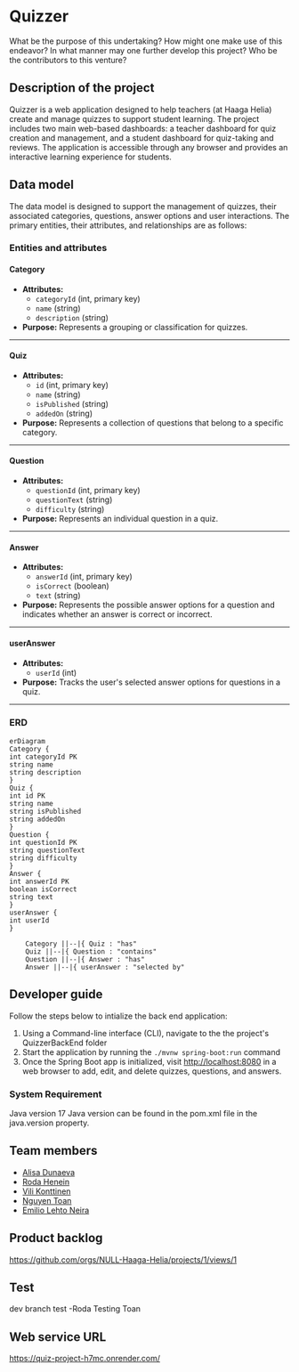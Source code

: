 # Quizzer

What be the purpose of this undertaking?
How might one make use of this endeavor?
In what manner may one further develop this project?
Who be the contributors to this venture?

## Description of the project

Quizzer is a web application designed to help teachers (at Haaga Helia) create and manage quizzes to support student learning.
The project includes two main web-based dashboards: a teacher dashboard for quiz creation and management, and a student dashboard for quiz-taking and reviews.
The application is accessible through any browser and provides an interactive learning experience for students.

## Data model

The data model is designed to support the management of quizzes, their associated categories, questions, answer options and user interactions. The primary entities, their attributes, and relationships are as follows:

### Entities and attributes

#### Category

- **Attributes:**
  - `categoryId` (int, primary key)
  - `name` (string)
  - `description` (string)
- **Purpose:** Represents a grouping or classification for quizzes.

---

#### Quiz

- **Attributes:**
  - `id` (int, primary key)
  - `name` (string)
  - `isPublished` (string)
  - `addedOn` (string)
- **Purpose:** Represents a collection of questions that belong to a specific category.

---

#### Question

- **Attributes:**
  - `questionId` (int, primary key)
  - `questionText` (string)
  - `difficulty` (string)
- **Purpose:** Represents an individual question in a quiz.

---

#### Answer

- **Attributes:**
  - `answerId` (int, primary key)
  - `isCorrect` (boolean)
  - `text` (string)
- **Purpose:** Represents the possible answer options for a question and indicates whether an answer is correct or incorrect.

---

#### userAnswer

- **Attributes:**
  - `userId` (int)
- **Purpose:** Tracks the user's selected answer options for questions in a quiz.

---

### ERD

```mermaid
erDiagram
Category {
int categoryId PK
string name
string description
}
Quiz {
int id PK
string name
string isPublished
string addedOn
}
Question {
int questionId PK
string questionText
string difficulty
}
Answer {
int answerId PK
boolean isCorrect
string text
}
userAnswer {
int userId
}

    Category ||--|{ Quiz : "has"
    Quiz ||--|{ Question : "contains"
    Question ||--|{ Answer : "has"
    Answer ||--|{ userAnswer : "selected by"
```

## Developer guide

Follow the steps below to intialize the back end application:

1. Using a Command-line interface (CLI), navigate to the the project's QuizzerBackEnd folder
2. Start the application by running the `./mvnw spring-boot:run` command
3. Once the Spring Boot app is initialized, visit <http://localhost:8080> in a web browser to add, edit, and delete quizzes, questions, and answers.

### System Requirement

Java version 17
Java version can be found in the pom.xml file in the java.version property.

## Team members

- [Alisa Dunaeva](https://github.com/dunaevaalisa)
- [Roda Henein](https://github.com/hxrda)
- [Vili Konttinen](https://github.com/ViliKon)
- [Nguyen Toan](https://github.com/tnguyen3537)
- [Emilio Lehto Neira](https://github.com/emiliolehto)

## Product backlog

https://github.com/orgs/NULL-Haaga-Helia/projects/1/views/1

## Test

dev branch test -Roda
Testing Toan

## Web service URL

https://quiz-project-h7mc.onrender.com/
